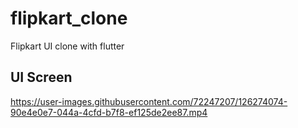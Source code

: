 # flipkart_clone

Flipkart UI clone with flutter

## UI Screen

https://user-images.githubusercontent.com/72247207/126274074-90e4e0e7-044a-4cfd-b7f8-ef125de2ee87.mp4
